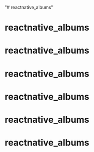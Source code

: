 "# reactnative_albums" 
# reactnative_albums
# reactnative_albums
# reactnative_albums
# reactnative_albums
# reactnative_albums
# reactnative_albums
